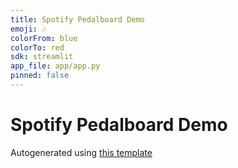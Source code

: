 ```yaml
---
title: Spotify Pedalboard Demo
emoji: 🎶
colorFrom: blue
colorTo: red
sdk: streamlit
app_file: app/app.py
pinned: false
---
```


# Spotify Pedalboard Demo

Autogenerated using [this template](https://github.com/nateraw/spaces-template)
